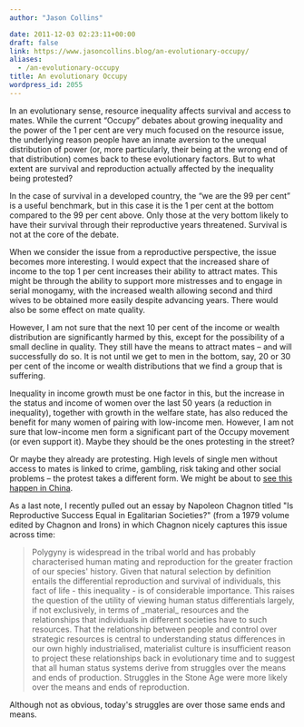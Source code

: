 ```yaml
---
author: "Jason Collins"

date: 2011-12-03 02:23:11+00:00
draft: false
link: https://www.jasoncollins.blog/an-evolutionary-occupy/
aliases:
  - /an-evolutionary-occupy
title: An evolutionary Occupy
wordpress_id: 2055
---
```


In an evolutionary sense, resource inequality affects survival and access to mates. While the current “Occupy” debates about growing inequality and the power of the 1 per cent are very much focused on the resource issue, the underlying reason people have an innate aversion to the unequal distribution of power (or, more particularly, their being at the wrong end of that distribution) comes back to these evolutionary factors. But to what extent are survival and reproduction actually affected by the inequality being protested?

In the case of survival in a developed country, the “we are the 99 per cent” is a useful benchmark, but in this case it is the 1 per cent at the bottom compared to the 99 per cent above. Only those at the very bottom likely to have their survival through their reproductive years threatened. Survival is not at the core of the debate.

When we consider the issue from a reproductive perspective, the issue becomes more interesting. I would expect that the increased share of income to the top 1 per cent increases their ability to attract mates. This might be through the ability to support more mistresses and to engage in serial monogamy, with the increased wealth allowing second and third wives to be obtained more easily despite advancing years. There would also be some effect on mate quality.

However, I am not sure that the next 10 per cent of the income or wealth distribution are significantly harmed by this, except for the possibility of a small decline in quality. They still have the means to attract mates – and will successfully do so. It is not until we get to men in the bottom, say, 20 or 30 per cent of the income or wealth distributions that we find a group that is suffering.

Inequality in income growth must be one factor in this, but the increase in the status and income of women over the last 50 years (a reduction in inequality), together with growth in the welfare state, has also reduced the benefit for many women of pairing with low-income men. However, I am not sure that low-income men form a significant part of the Occupy movement (or even support it). Maybe they should be the ones protesting in the street?

Or maybe they already are protesting. High levels of single men without access to mates is linked to crime, gambling, risk taking and other social problems – the protest takes a different form. We might be about to [see this happen in China](http://www.abc.net.au/science/articles/2011/06/15/3244023.htm).

As a last note, I recently pulled out an essay by Napoleon Chagnon titled "Is Reproductive Success Equal in Egalitarian Societies?" (from a 1979 volume edited by Chagnon and Irons) in which Chagnon nicely captures this issue across time:





<blockquote>Polygyny is widespread in the tribal world and has probably characterised human mating and reproduction for the greater fraction of our species' history. Given that natural selection by definition entails the differential reproduction and survival of individuals, this fact of life - this inequality - is of considerable importance. This raises the question of the utility of viewing human status differentials largely, if not exclusively, in terms of _material_ resources and the relationships that individuals in different societies have to such resources. That the relationship between people and control over strategic resources is central to understanding status differences in our own highly industrialised, materialist culture is insufficient reason to project these relationships back in evolutionary time and to suggest that all human status systems derive from struggles over the means and ends of production. Struggles in the Stone Age were more likely over the means and ends of reproduction.</blockquote>



Although not as obvious, today's struggles are over those same ends and means.
